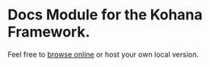 # Docs Module for the Kohana Framework.

Feel free to [browse online](http://kowut.com) or host your own local version.